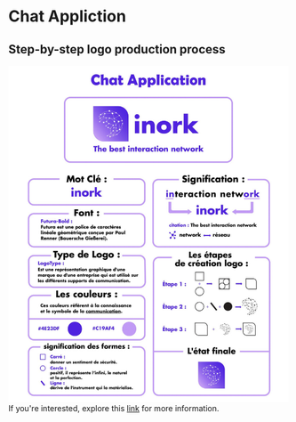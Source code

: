 # Chat Appliction

## Step-by-step logo production process
![01](./includes/01.jpg)
<br>
If you're interested, explore this [link](https://github.com/Mustapha-Moumanis/Charte_Graphique) for more information.
